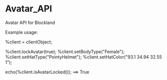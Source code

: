 # Avatar_API
Avatar API for Blockland


Example usage:

%client = clientObject;

%client.lockAvatar(true);
%client.setBodyType("Female");
%client.setHatType("PointyHelmet");
%client.setHatColor("93.1 34.94 32.55 1");

echo(%client.isAvatarLocked()); ==> True
